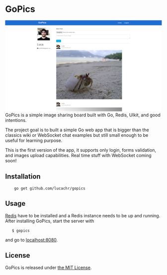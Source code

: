 GoPics
=======
![A screen of the user timeline in GoPics](https://raw.githubusercontent.com/lucachr/gopics/master/screen.png)
GoPics is a simple image sharing board built with Go, Redis, UIkit, and 
good intentions.  

The project goal is to built a simple Go web app that is bigger than the 
classics wiki or WebSocket chat examples but still small enough to be useful
for learning purpose.  

This is the first version of the app, it supports only login, forms validation, 
and images upload capabilities. Real time stuff with WebSocket coming soon!

Installation
-------------

```shell
    go get github.com/lucachr/gopics
```
Usage
------

[Redis](http://redis.io/) have to be installed and a Redis instance needs to be 
up and running.  
After installing GoPics, start the server with

```shell
   $ gopics
```
and go to [localhost:8080](http://localhost:8080).

License
--------

GoPics is released under [the MIT License](http://opensource.org/licenses/MIT).
